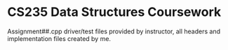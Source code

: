 # CS235 Data Structures Coursework

Assignment##.cpp driver/test files provided by instructor, all headers and implementation files created by me.

